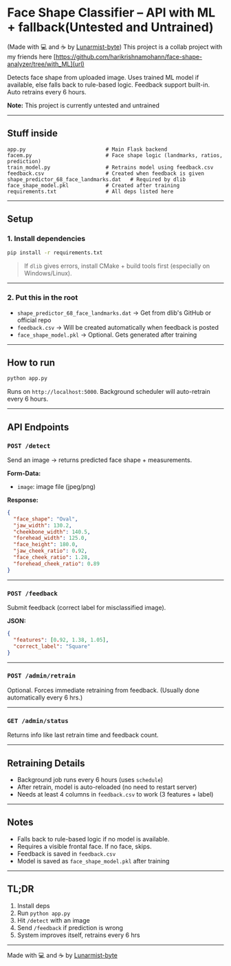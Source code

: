 
# Face Shape Classifier – API with ML + fallback(Untested and Untrained)
(Made with 💻 and ☕ by [Lunarmist-byte](url))
This project is a collab project with my friends here [https://github.com/harikrishnamohann/face-shape-analyzer/tree/with_ML](url)

Detects face shape from uploaded image. Uses trained ML model if available, else falls back to rule-based logic. Feedback support built-in. Auto retrains every 6 hours.

**Note:** This project is currently untested and untrained

---

## Stuff inside

```
app.py                          # Main Flask backend  
facem.py                        # Face shape logic (landmarks, ratios, prediction)  
train_model.py                  # Retrains model using feedback.csv  
feedback.csv                    # Created when feedback is given  
shape_predictor_68_face_landmarks.dat   # Required by dlib  
face_shape_model.pkl            # Created after training  
requirements.txt                # All deps listed here  
```

---

## Setup

### 1. Install dependencies

```bash
pip install -r requirements.txt
```

> If `dlib` gives errors, install CMake + build tools first (especially on Windows/Linux).

---

### 2. Put this in the root

* `shape_predictor_68_face_landmarks.dat` → Get from dlib's GitHub or official repo
* `feedback.csv` → Will be created automatically when feedback is posted
* `face_shape_model.pkl` → Optional. Gets generated after training

---

## How to run

```bash
python app.py
```

Runs on `http://localhost:5000`. Background scheduler will auto-retrain every 6 hours.

---

## API Endpoints

### `POST /detect`

Send an image → returns predicted face shape + measurements.

**Form-Data:**

* `image`: image file (jpeg/png)

**Response:**

```json
{
  "face_shape": "Oval",
  "jaw_width": 130.2,
  "cheekbone_width": 140.5,
  "forehead_width": 125.0,
  "face_height": 180.0,
  "jaw_cheek_ratio": 0.92,
  "face_cheek_ratio": 1.28,
  "forehead_cheek_ratio": 0.89
}
```

---

### `POST /feedback`

Submit feedback (correct label for misclassified image).

**JSON:**

```json
{
  "features": [0.92, 1.38, 1.05],
  "correct_label": "Square"
}
```

---

### `POST /admin/retrain`

Optional. Forces immediate retraining from feedback. (Usually done automatically every 6 hrs.)

---

### `GET /admin/status`

Returns info like last retrain time and feedback count.

---

## Retraining Details

* Background job runs every 6 hours (uses `schedule`)
* After retrain, model is auto-reloaded (no need to restart server)
* Needs at least 4 columns in `feedback.csv` to work (3 features + label)

---

## Notes

* Falls back to rule-based logic if no model is available.
* Requires a visible frontal face. If no face, skips.
* Feedback is saved in `feedback.csv`
* Model is saved as `face_shape_model.pkl` after training

---

## TL;DR

1. Install deps
2. Run `python app.py`
3. Hit `/detect` with an image
4. Send `/feedback` if prediction is wrong
5. System improves itself, retrains every 6 hrs

---

Made with 💻 and ☕ by [Lunarmist-byte](url)
```
